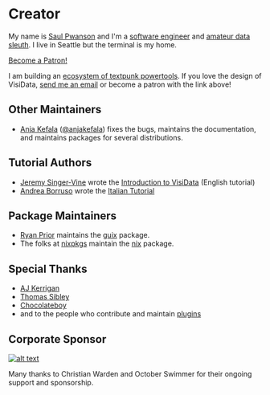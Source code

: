 # Creator

My name is [Saul Pwanson](https://www.saul.pw) and I'm a [software engineer](https://saul.pw/resume) and [amateur data sleuth](https://www.youtube.com/watch?v=9aHfK8EUIzg). I live in Seattle but the terminal is my home.

<a href="https://www.patreon.com/bePatron?u=13873753" data-patreon-widget-type="become-patron-button">Become a Patron!</a><script async src="https://c6.patreon.com/becomePatronButton.bundle.js"></script>

I am building an [ecosystem of textpunk powertools](https://bluebird.sh). If you love the design of VisiData, [send me an email](mailto:vd@saul.pw) or become a patron with the link above!

## Other Maintainers

- [Anja Kefala](https://anja.kefala.info) ([@anjakefala](https://github.com/anjakefala)) fixes the bugs, maintains the documentation, and maintains packages for several distributions.

## Tutorial Authors

- [Jeremy Singer-Vine]() wrote the [Introduction to VisiData]() (English tutorial)
- [Andrea Borruso]() wrote the [Italian Tutorial]()

## Package Maintainers

- [Ryan Prior]() maintains the [guix]() package.
- The folks at [nixpkgs](https://github.com/NixOS/nixpkgs/issues/48852) maintain the [nix]() package.

## Special Thanks

- [AJ Kerrigan]()
- [Thomas Sibley]()
- [Chocolateboy]()
- and to the people who contribute and maintain [plugins]()

## Corporate Sponsor

[![alt text][image]][hyperlink]

[hyperlink]: https://www.octoberswimmer.com/
[image]: /sponsors/october-swimmer.png

Many thanks to Christian Warden and October Swimmer for their ongoing support and sponsorship.
